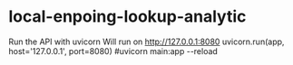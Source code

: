 # local-enpoing-lookup-analytic



 Run the API with uvicorn
   Will run on http://127.0.0.1:8080
    uvicorn.run(app, host='127.0.0.1', port=8080)
#uvicorn main:app --reload

